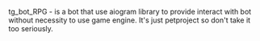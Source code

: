 tg_bot_RPG - is a bot that use aiogram library to provide interact with bot without necessity to use game engine.
It's just petproject so don't take it too seriously.
